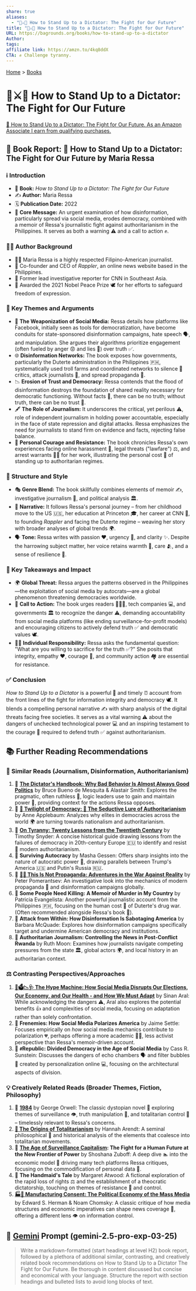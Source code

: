 ```yaml
---
share: true
aliases:
  - "👥⚔️👑 How to Stand Up to a Dictator: The Fight for Our Future"
title: "👥⚔️👑 How to Stand Up to a Dictator: The Fight for Our Future"
URL: https://bagrounds.org/books/how-to-stand-up-to-a-dictator
Author:
tags:
affiliate link: https://amzn.to/4kq8ddX
CTA: ✊ Challenge tyranny.
---
```

[Home](../index.md) > [Books](./index.md)  
# 👥⚔️👑 How to Stand Up to a Dictator: The Fight for Our Future  
[🛒 How to Stand Up to a Dictator: The Fight for Our Future. As an Amazon Associate I earn from qualifying purchases.](https://amzn.to/4kq8ddX)  
  
## 📖 Book Report: 📢 How to Stand Up to a Dictator: The Fight for Our Future by Maria Ressa  
  
### ℹ️ Introduction  
  
* 📖 **Book:** *How to Stand Up to a Dictator: The Fight for Our Future*  
* ✍️ **Author:** Maria Ressa  
* 🗓️ **Publication Date:** 2022  
* 📣 **Core Message:** An urgent examination of how disinformation, particularly spread via social media, erodes democracy, combined with a memoir of Ressa's journalistic fight against authoritarianism in the Philippines. It serves as both a warning ⚠️ and a call to action ✊.  
  
### 👩‍💼 Author Background  
  
* 👩‍💼 Maria Ressa is a highly respected Filipino-American journalist.  
* 🏢 Co-founder and CEO of *Rappler*, an online news website based in the Philippines.  
* 🎤 Former lead investigative reporter for CNN in Southeast Asia.  
* 🏅 Awarded the 2021 Nobel Peace Prize 🕊️ for her efforts to safeguard freedom of expression.  
  
### 🔑 Key Themes and Arguments  
  
* 📱 **The Weaponization of Social Media:** Ressa details how platforms like Facebook, initially seen as tools for democratization, have become conduits for state-sponsored disinformation campaigns, hate speech 🗣️, and manipulation. She argues their algorithms prioritize engagement (often fueled by anger 😡 and lies 🤥) over truth ✅.  
* 🌐 **Disinformation Networks:** The book exposes how governments, particularly the Duterte administration in the Philippines 🇵🇭, systematically used troll farms and coordinated networks to silence 🤫 critics, attack journalists 📰, and spread propaganda 📢.  
* 📉 **Erosion of Trust and Democracy:** Ressa contends that the flood of disinformation destroys the foundation of shared reality necessary for democratic functioning. Without facts 💯, there can be no truth; without truth, there can be no trust 🙏.  
* 🖋️ **The Role of Journalism:** It underscores the critical, yet perilous ⚠️, role of independent journalism in holding power accountable, especially in the face of state repression and digital attacks. Ressa emphasizes the need for journalists to stand firm on evidence and facts, rejecting false balance.  
* 💪 **Personal Courage and Resistance:** The book chronicles Ressa's own experiences facing online harassment 🤬, legal threats ("lawfare") ⚖️, and arrest warrants 👮‍♀️ for her work, illustrating the personal cost 💸 of standing up to authoritarian regimes.  
  
### 🎨 Structure and Style  
  
* 🎭 **Genre Blend:** The book skillfully combines elements of memoir ✍️, investigative journalism 🔎, and political analysis 🏛️.  
* 📖 **Narrative:** It follows Ressa's personal journey – from her childhood move to the US 🇺🇸, her education at Princeton 🎓, her career at CNN 🎤, to founding *Rappler* and facing the Duterte regime – weaving her story with broader analyses of global trends 🌍.  
* 🗣️ **Tone:** Ressa writes with passion ❤️, urgency 🚨, and clarity ✨. Despite the harrowing subject matter, her voice retains warmth 🤗, care 🫂, and a sense of resilience 💪.  
  
### 🎯 Key Takeaways and Impact  
  
* 🌍 **Global Threat:** Ressa argues the patterns observed in the Philippines—the exploitation of social media by autocrats—are a global phenomenon threatening democracies worldwide.  
* 📢 **Call to Action:** The book urges readers 🧑‍🤝‍🧑, tech companies 💻, and governments 🏛️ to recognize the danger ⚠️, demanding accountability from social media platforms (like ending surveillance-for-profit models) and encouraging citizens to actively defend truth ✅ and democratic values 🕊️.  
* 🙋‍♀️ **Individual Responsibility:** Ressa asks the fundamental question: "What are you willing to sacrifice for the truth ✅?" She posits that integrity, empathy ❤️, courage 💪, and community action 🏘️ are essential for resistance.  
  
### ✅ Conclusion  
  
*How to Stand Up to a Dictator* is a powerful 💪 and timely ⏰ account from the front lines of the fight for information integrity and democracy 🕊️. It blends a compelling personal narrative ✍️ with sharp analysis of the digital threats facing free societies. It serves as a vital warning ⚠️ about the dangers of unchecked technological power 💻 and an inspiring testament to the courage 💪 required to defend truth ✅ against authoritarianism.  
  
## 📚 Further Reading Recommendations  
### 📰 Similar Reads (Journalism, Disinformation, Authoritarianism)  
  
1. 📜 **[The Dictator's Handbook: Why Bad Behavior Is Almost Always Good Politics](./the-dictators-handbook.md)** by Bruce Bueno de Mesquita & Alastair Smith: Explores the pragmatic, often ruthless 🔪, logic leaders use to gain and maintain power 💪, providing context for the actions Ressa opposes.  
2. 📜 **[🥀 Twilight of Democracy: 🐍 The Seductive Lure of Authoritarianism](./twilight-of-democracy.md)** by Anne Applebaum: Analyzes why elites in democracies across the world 🌍 are turning towards nationalism and authoritarianism.  
3. 📜 **[On Tyranny: Twenty Lessons from the Twentieth Century](./on-tyranny.md)** by Timothy Snyder: A concise historical guide drawing lessons from the failures of democracy in 20th-century Europe 🇪🇺 to identify and resist 💪 modern authoritarianism.  
4. 📜 **Surviving Autocracy** by Masha Gessen: Offers sharp insights into the nature of autocratic power 💪, drawing parallels between Trump's America 🇺🇸 and Putin's Russia 🇷🇺.  
5. 📜 **[🤥📣 This Is Not Propaganda: Adventures in the War Against Reality](./this-is-not-propaganda.md)** by Peter Pomerantsev: An investigative look into the mechanics of modern propaganda 📢 and disinformation campaigns globally.  
6. 📜 **Some People Need Killing: A Memoir of Murder in My Country** by Patricia Evangelista: Another powerful journalistic account from the Philippines 🇵🇭, focusing on the human cost 💸 of Duterte's drug war. (Often recommended alongside Ressa's book 📖).  
7. 📜 **Attack from Within: How Disinformation Is Sabotaging America** by Barbara McQuade: Explores how disinformation campaigns specifically target and undermine American democracy and institutions.  
8. 📜 **Authoritarian Journalism: Controlling the News in Post-Conflict Rwanda** by Ruth Moon: Examines how journalists navigate competing pressures from the state 🏛️, global actors 🌍, and local history in an authoritarian context.  
  
### ⚖️ Contrasting Perspectives/Approaches  
  
1. **[📱🗳️📉🩺 The Hype Machine: How Social Media Disrupts Our Elections, Our Economy, and Our Health - and How We Must Adapt](./the-hype-machine-how-social-media-disrupts-our-elections-our-economy-and-our-health-and-how-we-must-adapt.md)** by Sinan Aral: While acknowledging the dangers ⚠️, Aral also explores the potential benefits 👍 and complexities of social media, focusing on adaptation rather than solely confrontation.  
2. 📜 **Frenemies: How Social Media Polarizes America** by Jaime Settle: Focuses empirically on *how* social media mechanics contribute to polarization 💔, perhaps offering a more academic 🧑‍🏫, less activist perspective than Ressa's memoir-driven account.  
3. 📜 **`#`Republic: Divided Democracy in the Age of Social Media** by Cass R. Sunstein: Discusses the dangers of echo chambers 🗣️ and filter bubbles 🫧 created by personalization online 💻, focusing on the architectural aspects of division.  
  
### 💡 Creatively Related Reads (Broader Themes, Fiction, Philosophy)  
  
1. 📜 **[1984](./1984.md)** by George Orwell: The classic dystopian novel 🤖 exploring themes of surveillance 👁️, truth manipulation 🤥, and totalitarian control 💪 – timelessly relevant to Ressa's concerns.  
2. **[👹 The Origins of Totalitarianism](./the-origins-of-totalitarianism.md)** by Hannah Arendt: A seminal philosophical 🧠 and historical analysis of the elements that coalesce into totalitarian movements.  
3. 📜 **[The Age of Surveillance Capitalism](./the-age-of-surveillance-capitalism.md): The Fight for a Human Future at the New Frontier of Power** by Shoshana Zuboff: A deep dive 🏊 into the economic model 💸 driving many tech platforms Ressa critiques, focusing on the commodification of personal data 💾.  
4. 📜 **The Handmaid's Tale** by Margaret Atwood: A fictional exploration of the rapid loss of rights ⚖️ and the establishment of a theocratic dictatorship, touching on themes of resistance 💪 and control.  
5. **[🏭🫡 Manufacturing Consent: The Political Economy of the Mass Media](./manufacturing-consent.md)** by Edward S. Herman & Noam Chomsky: A classic critique of how media structures and economic imperatives can shape news coverage 📰, offering a different lens 👁️ on information control.  
  
## 💬 [Gemini](../software/gemini.md) Prompt (gemini-2.5-pro-exp-03-25)  
> Write a markdown-formatted (start headings at level H2) book report, followed by a plethora of additional similar, contrasting, and creatively related book recommendations on How to Stand Up to a Dictator The Fight for Our Future. Be thorough in content discussed but concise and economical with your language. Structure the report with section headings and bulleted lists to avoid long blocks of text.